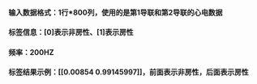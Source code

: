 #### 输入数据格式：1行*800列，使用的是第1导联和第2导联的心电数据

#### 标签信息：[0]表示非房性、[1]表示房性

#### 频率：200HZ

#### 标签结果示例：[[0.00854    0.99145997]]，前面表示非房性，后面表示房性


